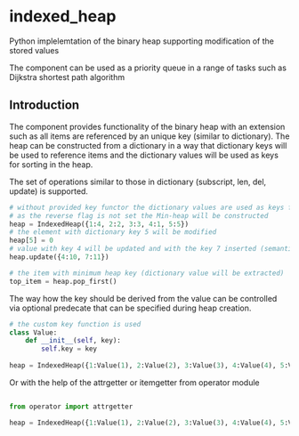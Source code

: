 # indexed_heap

Python implelemtation of the binary heap supporting modification of the stored values

The component can be used as a priority queue in a range of tasks such as Dijkstra shortest path
algorithm 

## Introduction

The component provides functionality of the binary heap with an extension such as 
all items are referenced by an unique key (similar to dictionary).
The heap can be constructed from a dictionary in a way that dictionary keys will be
used to reference items and the dictionary values will be used as keys for sorting in the heap.

The set of operations similar to those in dictionary (subscript, len, del, update)
is supported.

```python
# without provided key functor the dictionary values are used as keys for sorting
# as the reverse flag is not set the Min-heap will be constructed 
heap = IndexedHeap({1:4, 2:2, 3:3, 4:1, 5:5})
# the element with dictionary key 5 will be modified
heap[5] = 0
# value with key 4 will be updated and with the key 7 inserted (semantics similar to dictionary)
heap.update({4:10, 7:11})

# the item with minimum heap key (dictionary value will be extracted)
top_item = heap.pop_first()
```

The way how the key should be derived from the value can be controlled via optional
predecate that can be specified during heap creation.

```python
# the custom key function is used
class Value:
    def __init__(self, key):
        self.key = key
    
heap = IndexedHeap({1:Value(1), 2:Value(2), 3:Value(3), 4:Value(4), 5:Value(5)}, key=lambda i: i.key)

```

Or with the help of the attrgetter or itemgetter from operator module

```python

from operator import attrgetter

heap = IndexedHeap({1:Value(1), 2:Value(2), 3:Value(3), 4:Value(4), 5:Value(5)}, key=attrgetter('key'))

```
